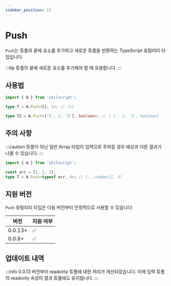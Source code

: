 ```yaml
---
sidebar_position: 17
---
```


# Push

`Push`는 튜플의 끝에 요소를 추가하고 새로운 튜플을 반환하는 TypeScript 유틸리티 타입입니다.

:::tip
튜플의 끝에 새로운 요소를 추가해야 할 때 유용합니다.
:::

## 사용법

```ts
import { A } from 'utilscript';

type T = A.Push<[], 1>; // [1]

type T2 = A.Push<['1', 2, '3'], boolean>; // ['1', 2, '3', boolean]
```

## 주의 사항

:::caution
튜플이 아닌 일반 Array 타입이 입력으로 주어질 경우 예상과 다른 결과가 나올 수 있습니다.
:::

```ts
import { A } from 'utilscript';

const arr = [1, 2, 3];
type T = A.Push<typeof arr, 4>; // [...number[], 4]
```

## 지원 버전

`Push` 유틸리티 타입은 다음 버전부터 안정적으로 사용할 수 있습니다:

| 버전    | 지원 여부 |
| ------- | --------- |
| 0.0.13+ | ✅        |
| 0.0.8+  | ✅        |

## 업데이트 내역

:::info
0.0.13 버전부터 readonly 튜플에 대한 처리가 개선되었습니다. 이제 입력 튜플의 readonly 속성이 결과 튜플에도 유지됩니다.
:::
